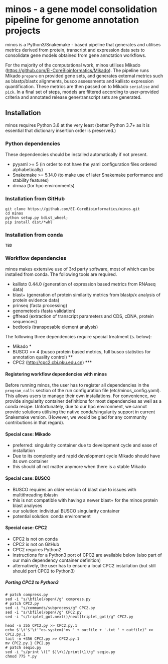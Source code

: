 # minos - a gene model consolidation pipeline for genome annotation projects

minos is a Python3/Snakemake - based pipeline that generates and utilises metrics derived from protein, transcript and expression data sets to consolidate gene models obtained from gene annotation workflows. 

For the majority of the computational work, minos utilises Mikado (https://github.com/EI-CoreBioinformatics/Mikado). The pipeline runs Mikado `prepare` on provided gene sets, and generates external metrics such as blastp/blastx alignments, busco assessments and kallisto expression quantification. These metrics are then passed on to Mikado `serialise` and `pick`. In a final set of steps, models are filtered according to user-provided criteria and annotated release gene/transcript sets are generated.

## Installation 

minos requires Python 3.6 at the very least (better Python 3.7+ as it is essential that dictionary insertion order is preserved.) 

### Python dependencies
These dependencies should be installed automatically if not present.

* pyyaml >= 5 (in order to not have the yaml configuration files ordered alphabetically)
* Snakemake >= 5.14.0 (to make use of later Snakemake performance and stability features)
* drmaa (for hpc environments)

### Installation from GitHub
    git clone https://github.com/EI-CoreBioinformatics/minos.git
    cd minos
    python setup.py bdist_wheel;
    pip install dist/*whl

### Installation from conda
    TBD

### Workflow dependencies
minos makes extensive use of 3rd party software, most of which can be installed from conda.
The following tools are required.

* kallisto 0.44.0 (generation of expression based metrics from RNAseq data)
* blast+ (generation of protein similarity metrics from blastp/x analysis of protein evidence data)
* prinseq (fasta processing)
* genometools (fasta validation)
* gffread (extraction of transcript parameters and CDS, cDNA, protein sequences)
* bedtools (transposable element analysis)

The following three dependencies require special treatment (s. below):

* Mikado *
* BUSCO >= 4 (busco protein based metrics, full busco statistics for annotation quality control) **
* CPC2 (http://cpc2.cbi.pku.edu.cn) ***

#### Registering workflow dependencies with minos
Before running minos, the user has to register all dependencies in the `program_calls` section of the run configuration file (etc/minos_config.yaml). This allows users to manage their own installations. For convenience, we provide singularity container definitions for most dependencies as well as a conda recipe. Unfortunately, due to our hpc environment, we cannot provide solutions utilising the native conda/singularity support in current Snakemake version. (However, we would be glad for any community contributions in that regard).

#### Special case: Mikado
- preferred: singularity container due to development cycle and ease of installation
- Due to its complexity and rapid development cycle Mikado should have its own container
- this should all not matter anymore when there is a stable Mikado

#### Special case: BUSCO
- BUSCO requires an older version of blast due to issues with multithreading tblastn
- this is not compatible with having a newer blast+ for the minos protein blast analyses
- our solution: individual BUSCO singularity container
- potential solution: conda environment

#### Special case: CPC2
- CPC2 is not on conda
- CPC2 is not on GitHub
- CPC2 requires Python2
- instructions for a Python3 port of CPC2 are available below (also part of our main dependency container definition)
- alternatively, the user has to ensure a local CPC2 installation (but still should port CPC2 to Python3)

##### Porting CPC2 to Python3
    # patch compress.py
    sed -i "s/\bfile(/open(/g" compress.py
    # patch CPC2.py
    sed -i "s/commands/subprocess/g" CPC2.py
    sed -i "s/\bfile(/open(/g" CPC2.py
    sed -i "s/triplet_got.next()/next(triplet_got)/g" CPC2.py

    head -n 355 CPC2.py >> CPC2.py.1
    echo $'\t'$'\t'"os.system('mv ' + outfile + '.txt ' + outfile)" >> CPC2.py.1
    tail -n +356 CPC2.py >> CPC2.py.1
    mv CPC2.py.1 CPC2.py
    # patch seqio.py
    sed -i "s/print \([^ $]\+\)/print(\1)/g" seqio.py
    chmod 775 *.py





